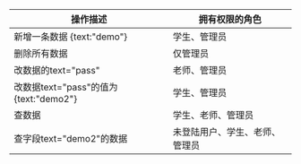 |操作描述								|拥有权限的角色				|
|--									|--							|
|新增一条数据 {text:"demo"}			|学生、管理员					|
|删除所有数据							|仅管理员						|
|改数据的text="pass"					|老师、管理员					|
|改数据text="pass"的值为{text:"demo2"}|学生、管理员					|
|查数据								|学生、老师、管理员			|
|查字段text="demo2"的数据				|未登陆用户、学生、老师、管理员	|
